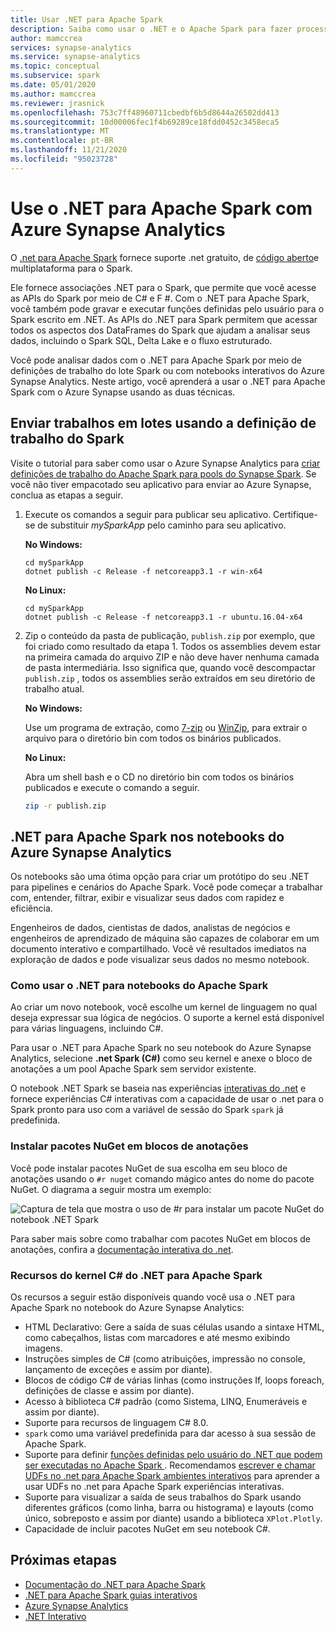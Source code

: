 ```yaml
---
title: Usar .NET para Apache Spark
description: Saiba como usar o .NET e o Apache Spark para fazer processamento em lotes, streaming em tempo real, aprendizado de máquina e gravar consultas ad hoc nos notebooks do Azure Synapse Analytics.
author: mamccrea
services: synapse-analytics
ms.service: synapse-analytics
ms.topic: conceptual
ms.subservice: spark
ms.date: 05/01/2020
ms.author: mamccrea
ms.reviewer: jrasnick
ms.openlocfilehash: 753c7ff48960711cbedbf6b5d8644a26502dd413
ms.sourcegitcommit: 10d00006fec1f4b69289ce18fdd0452c3458eca5
ms.translationtype: MT
ms.contentlocale: pt-BR
ms.lasthandoff: 11/21/2020
ms.locfileid: "95023728"
---
```

# <a name="use-net-for-apache-spark-with-azure-synapse-analytics"></a>Use o .NET para Apache Spark com Azure Synapse Analytics

O [.net para Apache Spark](https://dot.net/spark) fornece suporte .net gratuito, de [código aberto](https://github.com/dotnet/spark)e multiplataforma para o Spark. 

Ele fornece associações .NET para o Spark, que permite que você acesse as APIs do Spark por meio de C# e F #. Com o .NET para Apache Spark, você também pode gravar e executar funções definidas pelo usuário para o Spark escrito em .NET. As APIs do .NET para Spark permitem que acessar todos os aspectos dos DataFrames do Spark que ajudam a analisar seus dados, incluindo o Spark SQL, Delta Lake e o fluxo estruturado.

Você pode analisar dados com o .NET para Apache Spark por meio de definições de trabalho do lote Spark ou com notebooks interativos do Azure Synapse Analytics. Neste artigo, você aprenderá a usar o .NET para Apache Spark com o Azure Synapse usando as duas técnicas.

## <a name="submit-batch-jobs-using-the-spark-job-definition"></a>Enviar trabalhos em lotes usando a definição de trabalho do Spark

Visite o tutorial para saber como usar o Azure Synapse Analytics para [criar definições de trabalho do Apache Spark para pools do Synapse Spark](apache-spark-job-definitions.md). Se você não tiver empacotado seu aplicativo para enviar ao Azure Synapse, conclua as etapas a seguir.

1. Execute os comandos a seguir para publicar seu aplicativo. Certifique-se de substituir *mySparkApp* pelo caminho para seu aplicativo.

   **No Windows:**

   ```dotnetcli
   cd mySparkApp
   dotnet publish -c Release -f netcoreapp3.1 -r win-x64
   ```
   
   **No Linux:**

   ```dotnetcli
   cd mySparkApp
   dotnet publish -c Release -f netcoreapp3.1 -r ubuntu.16.04-x64
   ```

2. Zip o conteúdo da pasta de publicação, `publish.zip` por exemplo, que foi criado como resultado da etapa 1. Todos os assemblies devem estar na primeira camada do arquivo ZIP e não deve haver nenhuma camada de pasta intermediária. Isso significa que, quando você descompactar `publish.zip` , todos os assemblies serão extraídos em seu diretório de trabalho atual.

    **No Windows:**

    Use um programa de extração, como [7-zip](https://www.7-zip.org/) ou [WinZip](https://www.winzip.com/), para extrair o arquivo para o diretório bin com todos os binários publicados.

    **No Linux:**

    Abra um shell bash e o CD no diretório bin com todos os binários publicados e execute o comando a seguir.

    ```bash
    zip -r publish.zip
    ```

## <a name="net-for-apache-spark-in-azure-synapse-analytics-notebooks"></a>.NET para Apache Spark nos notebooks do Azure Synapse Analytics 

Os notebooks são uma ótima opção para criar um protótipo do seu .NET para pipelines e cenários do Apache Spark. Você pode começar a trabalhar com, entender, filtrar, exibir e visualizar seus dados com rapidez e eficiência. 

Engenheiros de dados, cientistas de dados, analistas de negócios e engenheiros de aprendizado de máquina são capazes de colaborar em um documento interativo e compartilhado. Você vê resultados imediatos na exploração de dados e pode visualizar seus dados no mesmo notebook.

### <a name="how-to-use-net-for-apache-spark-notebooks"></a>Como usar o .NET para notebooks do Apache Spark

Ao criar um novo notebook, você escolhe um kernel de linguagem no qual deseja expressar sua lógica de negócios. O suporte a kernel está disponível para várias linguagens, incluindo C#.

Para usar o .NET para Apache Spark no seu notebook do Azure Synapse Analytics, selecione **.net Spark (C#)** como seu kernel e anexe o bloco de anotações a um pool Apache Spark sem servidor existente.

O notebook .NET Spark se baseia nas experiências [interativas do .net](https://github.com/dotnet/interactive) e fornece experiências C# interativas com a capacidade de usar o .net para o Spark pronto para uso com a variável de sessão do Spark `spark` já predefinida.

### <a name="install-nuget-packages-in-notebooks"></a>Instalar pacotes NuGet em blocos de anotações

Você pode instalar pacotes NuGet de sua escolha em seu bloco de anotações usando o `#r nuget` comando mágico antes do nome do pacote NuGet. O diagrama a seguir mostra um exemplo:

![Captura de tela que mostra o uso de #r para instalar um pacote NuGet do notebook .NET Spark](./media/apache-spark-development-using-notebooks/synapse-spark-dotnet-notebook-nuget.png)

Para saber mais sobre como trabalhar com pacotes NuGet em blocos de anotações, confira a [documentação interativa do .net](https://github.com/dotnet/interactive/blob/main/docs/nuget-overview.md).

### <a name="net-for-apache-spark-c-kernel-features"></a>Recursos do kernel C# do .NET para Apache Spark

Os recursos a seguir estão disponíveis quando você usa o .NET para Apache Spark no notebook do Azure Synapse Analytics:

* HTML Declarativo: Gere a saída de suas células usando a sintaxe HTML, como cabeçalhos, listas com marcadores e até mesmo exibindo imagens.
* Instruções simples de C# (como atribuições, impressão no console, lançamento de exceções e assim por diante).
* Blocos de código C# de várias linhas (como instruções If, loops foreach, definições de classe e assim por diante).
* Acesso à biblioteca C# padrão (como Sistema, LINQ, Enumeráveis e assim por diante).
* Suporte para recursos de linguagem C# 8.0.
* `spark` como uma variável predefinida para dar acesso à sua sessão de Apache Spark.
* Suporte para definir [funções definidas pelo usuário do .NET que podem ser executadas no Apache Spark ](/dotnet/spark/how-to-guides/udf-guide). Recomendamos [escrever e chamar UDFs no .net para Apache Spark ambientes interativos](/dotnet/spark/how-to-guides/dotnet-interactive-udf-issue) para aprender a usar UDFs no .net para Apache Spark experiências interativas.
* Suporte para visualizar a saída de seus trabalhos do Spark usando diferentes gráficos (como linha, barra ou histograma) e layouts (como único, sobreposto e assim por diante) usando a biblioteca `XPlot.Plotly`.
* Capacidade de incluir pacotes NuGet em seu notebook C#.

## <a name="next-steps"></a>Próximas etapas

* [Documentação do .NET para Apache Spark](/dotnet/spark/)
* [.NET para Apache Spark guias interativos](/dotnet/spark/how-to-guides/dotnet-interactive-udf-issue)
* [Azure Synapse Analytics](https://azure.microsoft.com/services/synapse-analytics/)
* [.NET Interativo](https://devblogs.microsoft.com/dotnet/creating-interactive-net-documentation/)
